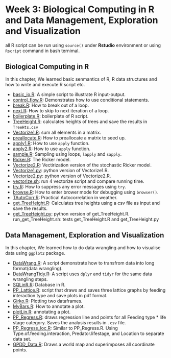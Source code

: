 # Week 3: Biological Computing in R and Data Management, Exploration and Visualization
all R script can be run using  `source()` under **Rstudio** environment or using `Rscript` command in bash ternimal.

## Biological Computing in R
In this chapter, We learned basic senmantics of R, R data structures and how to write and execute R script etc.

* [basic_io.R](Code/basic_io.R): A simple script to illustrate R input-output.   
* [control_flow.R](Code/control_flow.R): Demonstrates how to use conditional statements.   
* [break.R](Code/break.R): How to break out of a loop.   
* [next.R](Code/next.R): How to skip to next iteration of a loop.   
* [boilerplate.R](Code/boilerplate.R): boilerplate of R script.   
* [TreeHeight.R](Code/TreeHeight.R): calculates heights of trees and save the results in `TreeHts.csv`   
* [Vectorize1.R](Code/Vectorize1.R): sum all elements in a matrix.   
* [preallocate.R](Code/preallocate.R): How to preallocate a matrix to seed up.   
* [apply1.R](Code/apply1.R): How to use `apply` function.   
* [apply2.R](Code/apply2.R): How to use `apply` function.   
* [sample.R](Code/sample.R): Sampling using loops, `lapply` and `sapply`.   
* [Ricker.R](Code/Ricker.R): The Ricker model.   
* [Vectorize2.R](Code/Vectorize2.R): Vectirization version of the stochastic Ricker model.   
* [Vectorize1.py](Code/Vectorize1.py): python version of Vectorize1.R.   
* [Vectorize2.py](Code/Vectorize2.py): python version of Vectorize2.R.   
* [vectorize.sh](Code/Vectorize.sh): run 4 vectorize script and compare running time.   
* [try.R](Code/try.R): How to suppress any error messages using `try`.   
* [browse.R](Code/browse.R): How to enter brower mode for debugging using `browser()`.   
* [TAutoCorr.R](Code/TAutoCorr.R): Practical Autocorrelation in weather.   
* [get_TreeHeight.R](Code/get_TreeHeight.R): Calculates tree heights using a csv file as input and save the results.   
* [get_TreeHeight.py](Code/get_TreeHeight.py): python version of get_TreeHeight.R.   
run_get_TreeHeight.sh: tests get_TreeHeight.R and get_TreeHeight.py

## Data Management, Exploration and Visualization
In this chapter, We learned how to do data wrangling and how to visualise data using `ggplot2` package.

* [DataWrang.R](Code/DataWrang.R): A script demonstrate how to transfrom data into long format(data wrangling).  
* [DataWrangTidy.R](Code/DataWrangTidy.R): A script uses `dplyr` and `tidyr` for the same data wrangling steps.  
* [SQLinR.R](Code/SQLinR.R): Database in R.  
* [PP_Lattice.R](Code/PP_Lattice.R): script that draws and saves three lattice graphs by feeding interaction type and save plots in pdf format.  
* [Girko.R](Code/Girko.R): Plotting two dataframes.  
* [MyBars.R](Code/MyBars.R): How to annotate a plot.  
* [plotLin.R](Code/plotLin.R): annotating a plot.  
* [PP_Regress.R](Code/PP_Regress.R): draws regression line and points for all Feeding type * life stage category. Saves the analysis results in `.csv` file.  
* [PP_Regress_loc.R](Code/PP_Regress_loc.R): Similar to PP_Regress.R. Using Type.of.feeding.interaction, Predator.lifestage, and Location to separate data set.  
* [GPDD_Data.R](Code/GPDD_Data.R): Draws a world map and superimposes all coordinate points.  

